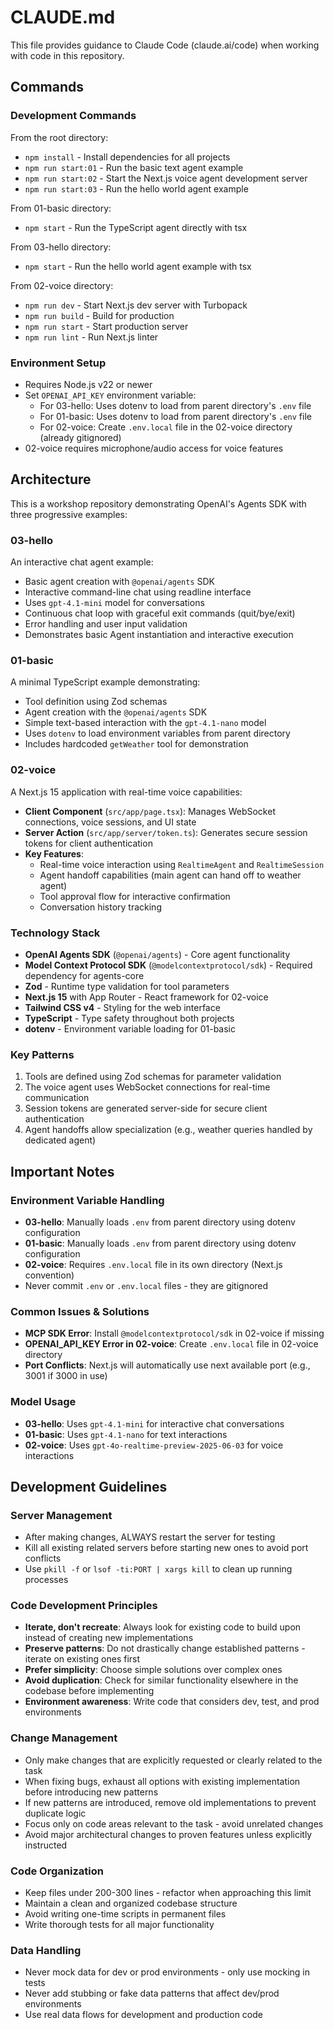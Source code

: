# CLAUDE.md

This file provides guidance to Claude Code (claude.ai/code) when working with code in this repository.

## Commands

### Development Commands

From the root directory:
- `npm install` - Install dependencies for all projects
- `npm run start:01` - Run the basic text agent example  
- `npm run start:02` - Start the Next.js voice agent development server
- `npm run start:03` - Run the hello world agent example

From 01-basic directory:
- `npm start` - Run the TypeScript agent directly with tsx

From 03-hello directory:
- `npm start` - Run the hello world agent example with tsx

From 02-voice directory:
- `npm run dev` - Start Next.js dev server with Turbopack
- `npm run build` - Build for production
- `npm run start` - Start production server
- `npm run lint` - Run Next.js linter

### Environment Setup
- Requires Node.js v22 or newer
- Set `OPENAI_API_KEY` environment variable:
  - For 03-hello: Uses dotenv to load from parent directory's `.env` file
  - For 01-basic: Uses dotenv to load from parent directory's `.env` file
  - For 02-voice: Create `.env.local` file in the 02-voice directory (already gitignored)
- 02-voice requires microphone/audio access for voice features

## Architecture

This is a workshop repository demonstrating OpenAI's Agents SDK with three progressive examples:

### 03-hello
An interactive chat agent example:
- Basic agent creation with `@openai/agents` SDK
- Interactive command-line chat using readline interface
- Uses `gpt-4.1-mini` model for conversations
- Continuous chat loop with graceful exit commands (quit/bye/exit)
- Error handling and user input validation
- Demonstrates basic Agent instantiation and interactive execution

### 01-basic
A minimal TypeScript example demonstrating:
- Tool definition using Zod schemas
- Agent creation with the `@openai/agents` SDK
- Simple text-based interaction with the `gpt-4.1-nano` model
- Uses `dotenv` to load environment variables from parent directory
- Includes hardcoded `getWeather` tool for demonstration

### 02-voice
A Next.js 15 application with real-time voice capabilities:
- **Client Component** (`src/app/page.tsx`): Manages WebSocket connections, voice sessions, and UI state
- **Server Action** (`src/app/server/token.ts`): Generates secure session tokens for client authentication
- **Key Features**:
  - Real-time voice interaction using `RealtimeAgent` and `RealtimeSession`
  - Agent handoff capabilities (main agent can hand off to weather agent)
  - Tool approval flow for interactive confirmation
  - Conversation history tracking

### Technology Stack
- **OpenAI Agents SDK** (`@openai/agents`) - Core agent functionality
- **Model Context Protocol SDK** (`@modelcontextprotocol/sdk`) - Required dependency for agents-core
- **Zod** - Runtime type validation for tool parameters
- **Next.js 15** with App Router - React framework for 02-voice
- **Tailwind CSS v4** - Styling for the web interface
- **TypeScript** - Type safety throughout both projects
- **dotenv** - Environment variable loading for 01-basic

### Key Patterns
1. Tools are defined using Zod schemas for parameter validation
2. The voice agent uses WebSocket connections for real-time communication
3. Session tokens are generated server-side for secure client authentication
4. Agent handoffs allow specialization (e.g., weather queries handled by dedicated agent)

## Important Notes

### Environment Variable Handling
- **03-hello**: Manually loads `.env` from parent directory using dotenv configuration
- **01-basic**: Manually loads `.env` from parent directory using dotenv configuration
- **02-voice**: Requires `.env.local` file in its own directory (Next.js convention)
- Never commit `.env` or `.env.local` files - they are gitignored

### Common Issues & Solutions
- **MCP SDK Error**: Install `@modelcontextprotocol/sdk` in 02-voice if missing
- **OPENAI_API_KEY Error in 02-voice**: Create `.env.local` file in 02-voice directory
- **Port Conflicts**: Next.js will automatically use next available port (e.g., 3001 if 3000 in use)

### Model Usage
- **03-hello**: Uses `gpt-4.1-mini` for interactive chat conversations
- **01-basic**: Uses `gpt-4.1-nano` for text interactions
- **02-voice**: Uses `gpt-4o-realtime-preview-2025-06-03` for voice interactions

## Development Guidelines

### Server Management
- After making changes, ALWAYS restart the server for testing
- Kill all existing related servers before starting new ones to avoid port conflicts
- Use `pkill -f` or `lsof -ti:PORT | xargs kill` to clean up running processes

### Code Development Principles
- **Iterate, don't recreate**: Always look for existing code to build upon instead of creating new implementations
- **Preserve patterns**: Do not drastically change established patterns - iterate on existing ones first
- **Prefer simplicity**: Choose simple solutions over complex ones
- **Avoid duplication**: Check for similar functionality elsewhere in the codebase before implementing
- **Environment awareness**: Write code that considers dev, test, and prod environments

### Change Management
- Only make changes that are explicitly requested or clearly related to the task
- When fixing bugs, exhaust all options with existing implementation before introducing new patterns
- If new patterns are introduced, remove old implementations to prevent duplicate logic
- Focus only on code areas relevant to the task - avoid unrelated changes
- Avoid major architectural changes to proven features unless explicitly instructed

### Code Organization
- Keep files under 200-300 lines - refactor when approaching this limit
- Maintain a clean and organized codebase structure
- Avoid writing one-time scripts in permanent files
- Write thorough tests for all major functionality

### Data Handling
- Never mock data for dev or prod environments - only use mocking in tests
- Never add stubbing or fake data patterns that affect dev/prod environments
- Use real data flows for development and production code